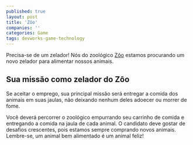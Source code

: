 ```yaml
---
published: true
layout: post
title: 'Zôo'
companies: ''
categories: Game
tags: devworks-game-technology
---
```

Precisa-se de um zelador! Nós do zoológico <a href="http://www.devworks.com.br/celular/br/zoo.htm" target="_blank">Zôo</a>
 estamos procurando um novo zelador para alimentar nossos animais. 

## Sua missão como zelador do Zôo
Se aceitar o emprego, sua principal missão será entregar a comida dos animais em suas jaulas, não deixando nenhum deles adoecer ou morrer de fome.

Você deverá percorrer o zoológico empurrando seu carrinho de comida e entregando a comida na jaula de cada animal. O candidato deve gostar de desafios crescentes, pois estamos sempre comprando novos animais. Lembre-se, um animal bem alimentado é um animal feliz!








